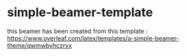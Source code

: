 # simple-beamer-template
this beamer has been created from this template : https://www.overleaf.com/latex/templates/a-simple-beamer-theme/qwmwbyhczrvx
